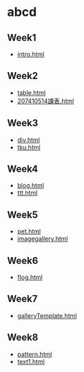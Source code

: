 # abcd
## Week1
* [intro.html](https://gitcdn.link/repo/c100182/abcd/master/w01/intro.html)

## Week2
* [table.html](https://gitcdn.link/repo/c100182/abcd/master/w02/table.html)
* [207410514課表.html](https://gitcdn.link/repo/c100182/abcd/master/w02/207410514%E8%AA%B2%E8%A1%A8.html)

## Week3
* [div.html]()
* [tku.html]()

## Week4
* [blog.html]()
* [ttt.html]()

## Week5
* [pet.html]()
* [imagegallery.html]()

## Week6
* [flog.html]()

## Week7
* [galleryTemplate.html]()

## Week8
* [pattern.html]()
* [text1.html]()

